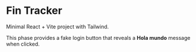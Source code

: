 # Fin Tracker

Minimal React + Vite project with Tailwind.

This phase provides a fake login button that reveals a **Hola mundo** message when clicked.
